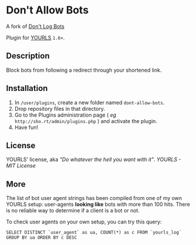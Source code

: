 Don't Allow Bots
=============

A fork of [Don't Log Bots](https://github.com/YOURLS/dont-log-bots)

Plugin for [YOURLS](http://yourls.org) `1.6+`. 

Description
-----------
Block bots from following a redirect through your shortened link.

Installation
------------
1. In `/user/plugins`, create a new folder named `dont-allow-bots`.
2. Drop repository files in that directory.
3. Go to the Plugins administration page ( *eg* `http://sho.rt/admin/plugins.php` ) and activate the plugin.
4. Have fun!

License
-------
YOURLS' license, aka *"Do whatever the hell you want with it"*. 
_YOURLS - MIT License_

More
----

The list of bot user agent strings has been compiled from one of my own YOURLS setup: user-agents **looking like** bots with more than 100 hits. There is no reliable way to determine if a client is a bot or not.

To check user agents on your own setup, you can try this query:

```mysql
SELECT DISTINCT `user_agent` as ua, COUNT(*) as c FROM `yourls_log` GROUP BY ua ORDER BY c DESC
```
